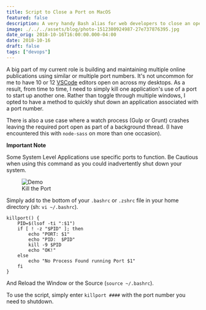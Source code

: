 ```yaml
---
title: Script to Close a Port on MacOS
featured: false
description: A very handy Bash alias for web developers to close an open port on macOS.
image: ./../../assets/blog/photo-1512380924987-27e737876395.jpg
date_orig: 2018-10-16T16:00:00.000-04:00
date: 2018-10-16
draft: false
tags: ["devops"]
---
```


A big part of my current role is building and maintaining multiple online publications using similar or multiple port numbers. It's not uncommon for me to have 10 or 12 [VSCode](https://code.visualstudio.com/?ref=blog.christophervachon.com) editors open on across my desktops. As a result, from time to time, I need to simply kill one application's use of a port to start up another one. Rather than toggle through multiple windows, I opted to have a method to quickly shut down an application associated with a port number.

There is also a use case where a watch process (Gulp or Grunt) crashes leaving the required port open as part of a background thread. (I have encountered this with `node-sass` on more than one occasion).

**Important Note**

Some System Level Applications use specific ports to function. Be Cautious when using this command as you could inadvertently shut down your system.

<figure class="kg-card kg-image-card kg-card-hascaption"><img src="https://blog.christophervachon.com/content/images/2019/05/ZwuTvFg8gS.gif" class="kg-image" alt="Demo" loading="lazy"><figcaption>Kill the Port</figcaption></figure>

Simply add to the bottom of your `.bashrc` or `.zshrc` file in your home directory (sh: `vi ~/.bashrc`).

```
killport() {
    PID=$(lsof -ti ":$1")
    if [ ! -z "$PID" ]; then
        echo "PORT: $1"
        echo "PID:  $PID"
        kill -9 $PID
        echo "OK!"
    else
        echo "No Process Found running Port $1"
    fi
}
```

And Reload the Window or the Source (`source ~/.bashrc`).

To use the script, simply enter `killport ####` with the port number you need to shutdown.
